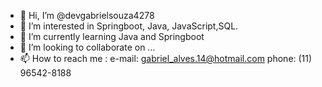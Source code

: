 - 👋 Hi, I’m @devgabrielsouza4278
- 👀 I’m interested in Springboot, Java, JavaScript,SQL.
- 🌱 I’m currently learning Java and Springboot
- 💞️ I’m looking to collaborate on ...
- 📫 How to reach me : 
      e-mail: gabriel_alves.14@hotmail.com 
      phone: (11) 96542-8188

<!---
devgabrielsouza4278/devgabrielsouza4278 is a ✨ special ✨ repository because its `README.md` (this file) appears on your GitHub profile.
You can click the Preview link to take a look at your changes.
--->
